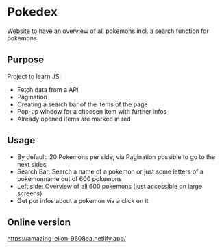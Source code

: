 # Pokedex

Website to have an overview of all pokemons incl. a search function for pokemons

## Purpose

Project to learn JS:

- Fetch data from a API 
- Pagination
- Creating a search bar of the items of the page
- Pop-up window for a choosen item with further infos
- Already opened items are marked in red 

## Usage

- By default: 20 Pokemons per side, via Pagination possible to go to the next sides
- Search Bar: Search a name of a pokemon or just some letters of a pokemonname out of 600 pokemons
- Left side: Overview of all 600 pokemons (just accessible on large screens)
- Get por infos about a pokemon via a click on it

## Online version

https://amazing-elion-9608ea.netlify.app/
